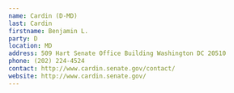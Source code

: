 ```yaml
---
name: Cardin (D-MD)
last: Cardin
firstname: Benjamin L.
party: D
location: MD
address: 509 Hart Senate Office Building Washington DC 20510
phone: (202) 224-4524
contact: http://www.cardin.senate.gov/contact/
website: http://www.cardin.senate.gov/
---
```

